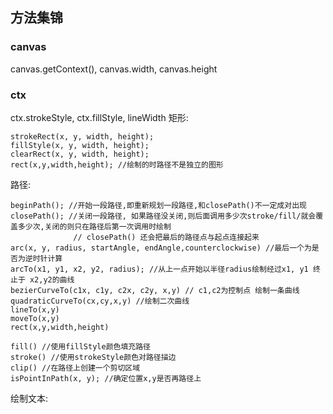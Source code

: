 ## 方法集锦
### canvas
canvas.getContext(), canvas.width, canvas.height    

### ctx
ctx.strokeStyle,  ctx.fillStyle, lineWidth
 矩形:
 ```
 strokeRect(x, y, width, height);
 fillStyle(x, y, width, height);
 clearRect(x, y, width, height);
 rect(x,y,width,height); //绘制的时路径不是独立的图形
```
路径:
```
beginPath(); //开始一段路径,即重新规划一段路径,和closePath()不一定成对出现
closePath(); //关闭一段路径, 如果路径没关闭,则后面调用多少次stroke/fill/就会覆盖多少次,关闭的则只在路径后第一次调用时绘制
			  // closePath() 还会把最后的路径点与起点连接起来
arc(x, y, radius, startAngle, endAngle,counterclockwise) //最后一个为是否为逆时针计算
arcTo(x1, y1, x2, y2, radius); //从上一点开始以半径radius绘制经过x1, y1 终止于 x2,y2的曲线
bezierCurveTo(c1x, c1y, c2x, c2y, x,y) // c1,c2为控制点 绘制一条曲线
quadraticCurveTo(cx,cy,x,y) //绘制二次曲线
lineTo(x,y) 
moveTo(x,y)
rect(x,y,width,height)

fill() //使用fillStyle颜色填充路径
stroke() //使用strokeStyle颜色对路径描边
clip() //在路径上创建一个剪切区域
isPointInPath(x, y); //确定位置x,y是否再路径上
```

绘制文本:
```

```